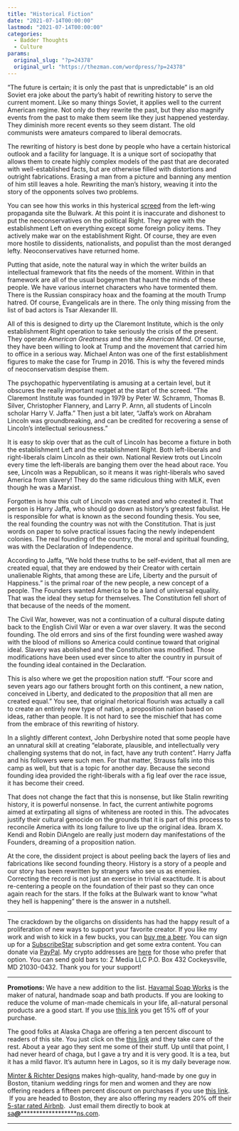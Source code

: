 ```yaml
---
title: "Historical Fiction"
date: "2021-07-14T00:00:00"
lastmod: "2021-07-14T00:00:00"
categories:
  - Badder Thoughts
  - Culture
params:
  original_slug: "?p=24378"
  original_url: "https://thezman.com/wordpress/?p=24378"
---
```


“The future is certain; it is only the past that is unpredictable” is an
old Soviet era joke about the party’s habit of rewriting history to
serve the current moment. Like so many things Soviet, it applies well to
the current American regime. Not only do they rewrite the past, but they
also magnify events from the past to make them seem like they just
happened yesterday. They diminish more recent events so they seem
distant. The old communists were amateurs compared to liberal democrats.

The rewriting of history is best done by people who have a certain
historical outlook and a facility for language. It is a unique sort of
sociopathy that allows them to create highly complex models of the past
that are decorated with well-established facts, but are otherwise filled
with distortions and outright fabrications. Erasing a man from a picture
and banning any mention of him still leaves a hole. Rewriting the man’s
history, weaving it into the story of the opponents solves two problems.

You can see how this works in this hysterical
[screed](https://thebulwark.com/what-the-hell-happened-to-the-claremont-institute/)
from the left-wing propaganda site the Bulwark. At this point it is
inaccurate and dishonest to put the neoconservatives on the political
Right. They agree with the establishment Left on everything except some
foreign policy items. They actively make war on the establishment Right.
Of course, they are even more hostile to dissidents, nationalists, and
populist than the most deranged lefty. Neoconservatives have returned
home.

Putting that aside, note the natural way in which the writer builds an
intellectual framework that fits the needs of the moment. Within in that
framework are all of the usual bogeymen that haunt the minds of these
people. We have various internet characters who have tormented them.
There is the Russian conspiracy hoax and the foaming at the mouth Trump
hatred. Of course, Evangelicals are in there. The only thing missing
from the list of bad actors is Tsar Alexander III.

All of this is designed to dirty up the Claremont Institute, which is
the only establishment Right operation to take seriously the crisis of
the present. They operate *American Greatness* and the site *American
Mind*. Of course, they have been willing to look at Trump and the
movement that carried him to office in a serious way. Michael Anton was
one of the first establishment figures to make the case for Trump in
2016. This is why the fevered minds of neoconservatism despise them.

The psychopathic hyperventilating is amusing at a certain level, but it
obscures the really important nugget at the start of the screed. “The
Claremont Institute was founded in 1979 by Peter W. Schramm, Thomas B.
Silver, Christopher Flannery, and Larry P. Arnn, all students of Lincoln
scholar Harry V. Jaffa.” Then just a bit later, “Jaffa’s work on Abraham
Lincoln was groundbreaking, and can be credited for recovering a sense
of Lincoln’s intellectual seriousness.”

It is easy to skip over that as the cult of Lincoln has become a fixture
in both the establishment Left and the establishment Right. Both
left-liberals and right-liberals claim Lincoln as their own. National
Review trots out Lincoln every time the left-liberals are banging them
over the head about race. You see, Lincoln was a Republican, so it means
it was right-liberals who saved America from slavery! They do the same
ridiculous thing with MLK, even though he was a Marxist.

Forgotten is how this cult of Lincoln was created and who created it.
That person is Harry Jaffa, who should go down as history’s greatest
fabulist. He is responsible for what is known as the second founding
thesis. You see, the real founding the country was not with the
Constitution. That is just words on paper to solve practical issues
facing the newly independent colonies. The real founding of the country,
the moral and spiritual founding, was with the Declaration of
Independence.

According to Jaffa, “We hold these truths to be self-evident, that all
men are created equal, that they are endowed by their Creator with
certain unalienable Rights, that among these are Life, Liberty and the
pursuit of Happiness.” is the primal roar of the new people, a new
concept of a people. The Founders wanted America to be a land of
universal equality. That was the ideal they setup for themselves. The
Constitution fell short of that because of the needs of the moment.

The Civil War, however, was not a continuation of a cultural dispute
dating back to the English Civil War or even a war over slavery. It was
the second founding. The old errors and sins of the first founding were
washed away with the blood of millions so America could continue toward
that original ideal. Slavery was abolished and the Constitution was
modified. Those modifications have been used ever since to alter the
country in pursuit of the founding ideal contained in the Declaration.

This is also where we get the proposition nation stuff. “Four score and
seven years ago our fathers brought forth on this continent, a new
nation, conceived in Liberty, and dedicated to the *proposition* that
all men are created equal.” You see, that original rhetorical flourish
was actually a call to create an entirely new type of nation, a
proposition nation based on ideas, rather than people. It is not hard to
see the mischief that has come from the embrace of this rewriting of
history.

In a slightly different context, John Derbyshire noted that some people
have an unnatural skill at creating “elaborate, plausible, and
intellectually very challenging systems that do not, in fact, have any
truth content”. Harry Jaffa and his followers were such men. For that
matter, Strauss falls into this camp as well, but that is a topic for
another day. Because the second founding idea provided the
right-liberals with a fig leaf over the race issue, it has become their
creed.

That does not change the fact that this is nonsense, but like Stalin
rewriting history, it is powerful nonsense. In fact, the current
antiwhite pogroms aimed at extirpating all signs of whiteness are rooted
in this. The advocates justify their cultural genocide on the grounds
that it is part of this process to reconcile America with its long
failure to live up the original idea. Ibram X. Kendi and Robin DiAngelo
are really just modern day manifestations of the Founders, dreaming of a
proposition nation.

At the core, the dissident project is about peeling back the layers of
lies and fabrications like second founding theory. History is a story of
a people and our story has been rewritten by strangers who see us as
enemies. Correcting the record is not just an exercise in trivial
exactitude. It is about re-centering a people on the foundation of their
past so they can once again reach for the stars. If the folks at the
Bulwark want to know “what they hell is happening” there is the answer
in a nutshell.

------------------------------------------------------------------------

The crackdown by the oligarchs on dissidents has had the happy result of
a proliferation of new ways to support your favorite creator. If you
like my work and wish to kick in a few bucks, you can
<a href="https://www.buymeacoffee.com/mujolulu" rel="noopener"
target="_blank">buy me a beer</a>. You can sign up for a
<a href="https://www.subscribestar.com/the-z-blog" rel="noopener"
target="_blank">SubscribeStar</a> subscription and get some extra
content. You can donate via <a
href="https://www.paypal.com/donate/?cmd=_s-xclick&amp;hosted_button_id=UDAS2Q8JYA6CN&amp;source=url"
rel="noopener" target="_blank">PayPal</a>. My crypto addresses are
<a href="https://thezman.com/wordpress/?page_id=22713" rel="noopener"
target="_blank">here</a> for those who prefer that option. You can send
gold bars to: Z Media LLC P.O. Box 432 Cockeysville, MD 21030-0432.
Thank you for your support!

------------------------------------------------------------------------

**Promotions:** We have a new addition to the list.
<a href="https://havamalsoapworks.com/" rel="noopener"
target="_blank">Havamal Soap Works</a> is the maker of natural, handmade
soap and bath products. If you are looking to reduce the volume of
man-made chemicals in your life, all-natural personal products are a
good start. If you use
<a href="https://havamalsoapworks.com/discount/ZMAN" rel="noopener"
target="_blank">this link</a> you get 15% off of your purchase.

The good folks at Alaska Chaga are offering a ten percent discount to
readers of this site. You just click on the
<a href="https://alaskachaga.us/discount/ZMAN" rel="noopener noreferrer"
target="_blank">this link</a> and they take care of the rest. About a
year ago they sent me some of their stuff. Up until that point, I had
never heard of chaga, but I gave a try and it is very good. It is a tea,
but it has a mild flavor. It’s autumn here in Lagos, so it is my daily
beverage now.

<a href="https://www.minterandrichterdesigns.com/"
rel="noreferrer nofollow noopener" target="_blank">Minter &amp; Richter
Designs</a> makes high-quality, hand-made by one guy in Boston, titanium
wedding rings for men and women and they are now offering readers a
fifteen percent discount on purchases if you use
<a href="https://www.minterandrichterdesigns.com/discount/ZMAN"
rel="noreferrer nofollow noopener" target="_blank">this link</a>. 
 <span class="highlight"><span class="colour"><span class="font"><span class="size">If
you are headed to Boston, they are also offering my readers 20% off
their <a
href="https://www.airbnb.com/users/7988017/listings?user_id=7988017&amp;s=3"
rel="noopener noreferrer" target="_blank">5-star rated Airbnb</a>.  Just
email them directly to book at
<a href="mailto:sa***@*********************ns.com"
data-original-string="l7rMha5jpyKdqHOrW7Gfkg==cb7zFreLNG1f/+lN2TTNIJk+iDtU9Up9SX+j7f128D0xIuCzIRZAZf9dcni7fN3iii6"><span
class="apbct-email-encoder"
data-original-string="4zb/uOqbtvcA4+4fOa6Uzw==cb7kiZqQ/C8WECfqcSoBQWzyNI+UiDeGQU8NHcAFUcJNeOP8utUD6GP5H0jGriOhbkP"
title="This contact has been encoded by Anti-Spam by CleanTalk. Click to decode. To finish the decoding make sure that JavaScript is enabled in your browser.">sa<span
class="apbct-blur">***</span>@<span
class="apbct-blur">*********************</span>ns.com</span></a>.</span></span></span></span>

------------------------------------------------------------------------
